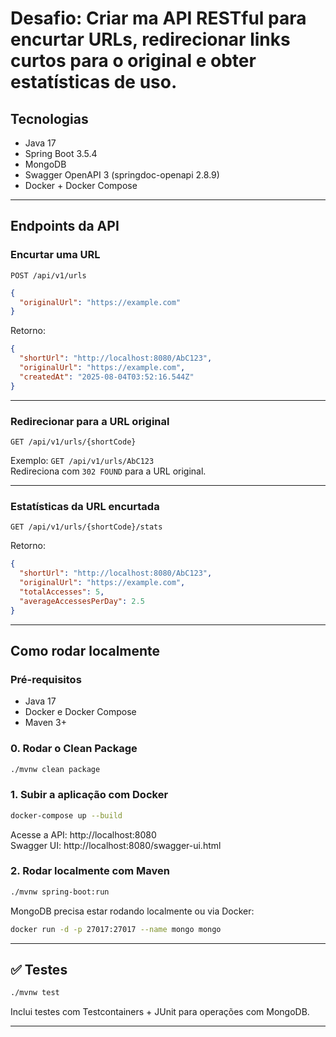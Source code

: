 # Desafio: Criar ma API RESTful para encurtar URLs, redirecionar links curtos para o original e obter estatísticas de uso.

## Tecnologias

- Java 17
- Spring Boot 3.5.4
- MongoDB
- Swagger OpenAPI 3 (springdoc-openapi 2.8.9)
- Docker + Docker Compose

---

## Endpoints da API

### Encurtar uma URL
`POST /api/v1/urls`

```json
{
  "originalUrl": "https://example.com"
}
```

Retorno:
```json
{
  "shortUrl": "http://localhost:8080/AbC123",
  "originalUrl": "https://example.com",
  "createdAt": "2025-08-04T03:52:16.544Z"
}
```

---

### Redirecionar para a URL original
`GET /api/v1/urls/{shortCode}`

Exemplo: `GET /api/v1/urls/AbC123`  
Redireciona com `302 FOUND` para a URL original.

---

### Estatísticas da URL encurtada
`GET /api/v1/urls/{shortCode}/stats`

Retorno:
```json
{
  "shortUrl": "http://localhost:8080/AbC123",
  "originalUrl": "https://example.com",
  "totalAccesses": 5,
  "averageAccessesPerDay": 2.5
}
```

---

## Como rodar localmente

### Pré-requisitos
- Java 17
- Docker e Docker Compose
- Maven 3+

### 0. Rodar o Clean Package
```bash
./mvnw clean package
```

### 1. Subir a aplicação com Docker
```bash
docker-compose up --build
```

Acesse a API: http://localhost:8080  
Swagger UI: http://localhost:8080/swagger-ui.html

### 2. Rodar localmente com Maven
```bash
./mvnw spring-boot:run
```

MongoDB precisa estar rodando localmente ou via Docker:
```bash
docker run -d -p 27017:27017 --name mongo mongo
```

---

## ✅ Testes

```bash
./mvnw test
```

Inclui testes com Testcontainers + JUnit para operações com MongoDB.

---